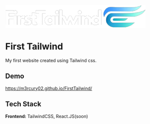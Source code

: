
![Logo](https://github.com/m3rcury02/FirstTailwind/blob/master/images/First_tailwind_white.png?raw=true)


# First Tailwind

My first website created using Tailwind css.


## Demo

https://m3rcury02.github.io/FirstTailwind/


## Tech Stack

**Frontend:** TailwindCSS, React.JS(soon)